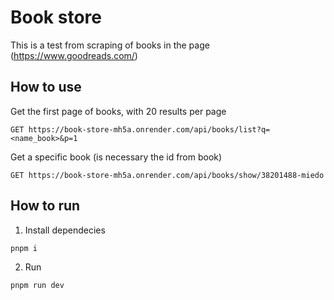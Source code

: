 # Book store
This is a test from scraping of books in the page (https://www.goodreads.com/)

## How to use
Get the first page of books, with 20 results per page
```HTTP
GET https://book-store-mh5a.onrender.com/api/books/list?q=<name_book>&p=1
```

Get a specific book (is necessary the id from book)
```HTTP
GET https://book-store-mh5a.onrender.com/api/books/show/38201488-miedo
```

## How to run

1. Install dependecies
```
pnpm i
```

2. Run
```
pnpm run dev
```